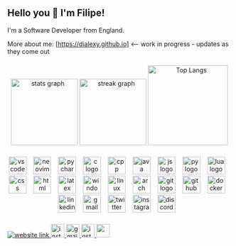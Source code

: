 ## Hello you 👋 I'm Filipe!

I'm a Software Developer from England.

More about me: [https://dialexy.github.io]  <-- work in progress - updates as they come out 

###

<div align="center">
  
  <img src="https://github-readme-stats.vercel.app/api?username=Dialexy&hide_title=false&hide_rank=false&show_icons=true&include_all_commits=true&count_private=true&disable_animations=false&theme=tokyonight&locale=en&hide_border=false" height="150" alt="stats graph" />
  
  <img src="https://streak-stats.demolab.com?user=Dialexy&locale=en&mode=daily&theme=tokyonight&hide_border=false&border_radius=5" height="150" alt="streak graph" />
  
  <img src="https://github-readme-stats.vercel.app/api/top-langs/?username=Dialexy&layout=compact&langs_count=10&theme=tokyonight" height="180" alt="Top Langs" />

###

<div align="center">
  <img src="https://skillicons.dev/icons?i=vscode" height="40" alt="vscode logo"  />
  <img width="8" />
  <img src="https://skillicons.dev/icons?i=neovim" height="40" alt="neovim logo"  />
  <img width="8" />
  <img src="https://skillicons.dev/icons?i=pycharm" height="40" alt="pycharm loo"  />
  <img width="8" />
  <img src="https://skillicons.dev/icons?i=c" height="40" alt="c logo"  />
  <img width="8" />
  <img src="https://skillicons.dev/icons?i=cpp" height="40" alt="cpp logo"  />
  <img width="8" />
  <img src="https://skillicons.dev/icons?i=java" height="40" alt="java logo"  />
  <img width="8" />
  <img src="https://skillicons.dev/icons?i=js" height="40" alt="js logo"  />
  <img width="8" />
  <img src="https://skillicons.dev/icons?i=py" height="40" alt="py logo"  />
  <img width="8" />
  <img src="https://skillicons.dev/icons?i=lua" height="40" alt="lua logo"  />
  <img width="8" />
  <img src="https://skillicons.dev/icons?i=css" height="40" alt="css logo"  />
  <img width="8" />
  <img src="https://skillicons.dev/icons?i=html" height="40" alt="html logo"  />
  <img width="8" />
  <img src="https://skillicons.dev/icons?i=latex" height="40" alt="latex logo"  />
  <img width="8" />
  <img src="https://skillicons.dev/icons?i=windows" height="40" alt="windows logo"  />
  <img width="8" />
  <img src="https://skillicons.dev/icons?i=linux" height="40" alt="linux logo"  />
  <img width="8" />
  <img src="https://skillicons.dev/icons?i=arch" height="40" alt="arch logo"  />
  <img width="8" />
  <img src="https://skillicons.dev/icons?i=git" height="40" alt="git logo"  />
  <img width="8" />
  <img src="https://skillicons.dev/icons?i=github" height="40" alt="github logo"  />
  <img width="8" />
  <img src="https://skillicons.dev/icons?i=docker" height="40" alt="docker logo"  />
  <img width="8" />
  <img src="https://skillicons.dev/icons?i=linkedin" height="40" alt="linkedin logo"  />
  <img width="8" />
  <img src="https://skillicons.dev/icons?i=gmail" height="40" alt="gmail logo"  />
  <img width="8" />
  <img src="https://skillicons.dev/icons?i=twitter" height="40" alt="twitter logo"  />
  <img width="8" />
  <img src="https://skillicons.dev/icons?i=instagram" height="40" alt="instagram logo"  />
  <img width="8" />
  <img src="https://skillicons.dev/icons?i=discord" height="40" alt="discord logo"  />
  <img width="8" />
</div>

###

<div align="left">
  
  <a href="https://dialexy.github.io" target="_blank">
    <img src="https://img.shields.io/badge/Portfolio-255E63?style=for-the-badge&logo=About.me&logoColor=white" alt="website link" />
  </a>
  
  <a href="https://www.linkedin.com/in/filipearamos/" target="_blank">
    <img src="https://img.shields.io/badge/LinkedIn-0077B5?style=for-the-badge&color=255E63&logo=linkedin&logoColor=white" height="30" alt="instagram logo" />
  </a>
  
  <a href="mailto:filiperamos212@gmial.com" target="_blank">
    <img src="https://img.shields.io/static/v1?message=Gmail&logo=gmail&label=&color=255E63&logoColor=white&labelColor=&style=for-the-badge" height="30" alt="gmail logo" />
  </a>
  
  <a href="https://www.instagram.com/filipramos_/" target="_blank">
    <img src="https://img.shields.io/static/v1?message=Instagram&logo=instagram&label=&color=255E63&logoColor=white&labelColor=&style=for-the-badge" height="30" alt="instagram logo" />
  </a>
  
  <a href="https://x.com/Dialexyyy" target="_blank">
    <img src="https://img.shields.io/badge/Twitter-1DA1F2?style=for-the-badge&logo=twitter&color=255E63&logoColor=white" height="30" alt="" />
  </a>
  
</div>

###
